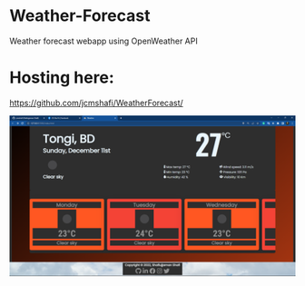 # Weather-Forecast
Weather forecast webapp using OpenWeather API

# Hosting here:
https://github.com/jcmshafi/WeatherForecast/


![Screenshot 1](media/1.png)
